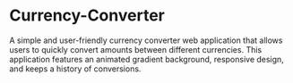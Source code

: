 # Currency-Converter
A simple and user-friendly currency converter web application that allows users to quickly convert amounts between different currencies. This application features an animated gradient background, responsive design, and keeps a history of conversions.
